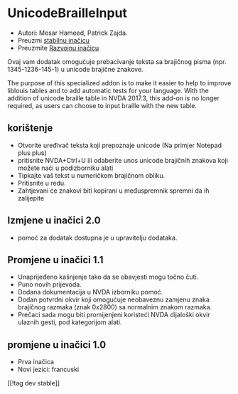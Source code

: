 # UnicodeBrailleInput #

* Autori: Mesar Hameed, Patrick Zajda.
* Preuzmi [stabilnu inačicu][1]
* Preuzmite [Razvojnu inačicu][2]

Ovaj vam dodatak omogućuje prebacivanje teksta sa brajičnog pisma
(npr. 1345-1236-145-1) u unicode brajične znakove.

The purpose of this specialized addon is to make it easier to help to
improve liblouis tables and to add automatic tests for your language. With
the addition of unicode braille table in NVDA 2017.3, this add-on is no
longer required, as users can choose to input braille with the new table.

## korištenje ##

* Otvorite uređivač teksta koji prepoznaje unicode (Na primjer Notepad plus
  plus)
* pritisnite NVDA+Ctrl+U ili odaberite unos unicode brajičnih znakova koji
  možete naći u podizborniku alati
* Tipkajte vaš tekst u numeričkom brajičnom obliku.
* Pritisnite u redu.
* Zahtjevani će znakovi biti kopirani u međuspremnik spremni da ih
  zalijepite

## Izmjene u inačici 2.0 ##

* pomoć za dodatak dostupna je u upravitelju dodataka.

## Promjene u inačici 1.1 ##

* Unaprijeđeno kašnjenje tako da se obavjesti mogu točno čuti.
* Puno novih prijevoda.
* Dodana dokumentacija u NVDA izborniku pomoć.
* Dodan potvrdni okvir koji omogućuje neobaveznu zamjenu znaka brajičnog
  razmaka (znak 0x2800) sa normalnim znakom razmaka.
* Prečaci sada mogu biti promijenjeni koristeći NVDA dijaloški okvir ulaznih
  gesti, pod kategorijom alati.

## promjene u inačici 1.0 ##

* Prva inačica
* Novi jezici: francuski

[[!tag dev stable]]

[1]: https://addons.nvda-project.org/files/get.php?file=ubi

[2]: https://addons.nvda-project.org/files/get.php?file=ubi-dev

